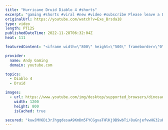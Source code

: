 ```yaml
---
title: "Hurricane Druid Diablo 4 #shorts"
excerpt: "gaming #shorts #viral #new #video #subscribe Please leave a Like & Subscribe, it helps the channel grow!"
originalUrl: https://youtube.com/watch?v=Exe_Brsda18
type: video
length: PT12S
publishedDateTime: 2022-11-28T06:32:04Z
heat: 111

featuredContent: "<iframe width=\"800\" height=\"500\" frameborder=\"0\" src=\"https://www.youtube.com/embed/Exe_Brsda18\" allow=\"accelerometer; autoplay; encrypted-media; gyroscope; picture-in-picture\" allowfullscreen></iframe>"

provider:
  name: Andy Gaming
  domain: youtube.com

topics:
  - Diablo 4
  - Druid

images:
  - url: https://www.youtube.com/img/desktop/supported_browsers/dinosaur.png
    width: 1200
    height: 800
    isCached: true

secured: "kuwJMV6Di3rJhgqdesaA9KmDm5FYCGgvaTHlKj9B9wbTi/8uGnjefvwHG32uF0CMbjLyjSuJVw6fCUOiwyBP691fx+1eGCGOz+jGCgzo5jlu+/5TtqY/OG9BY5ZLQLGfFq+4ws0WGoqSXq4OCkyuGCR2MozsNw3ybzbtVY+x7a57QP1C4ShD9H4jLUGAM/tqLkiDC2blBN9E6ru1aCIdOe4Yq06xhfGZxPuW8Tbmx0Yw0eSMwcOAefqR4D6qyZQy+cGSeuob/odzFi807A9MXRCZ0vxsxk+Jsn1VPxLDhP1CVQ/C0rcYJQj9P9Y+fw+WVbBq4JG8cBKo1RIE9voMNowNPyz4rq8wwmglpuJVkv+eMTTWPlCm5lff8hZVRongOwflRg9/+MmVYRdIQ8kG350uos7ZzXSbrFvLqe+jsYI=;f5hwADVCMlRqLG45TDWJKA=="
---
```


